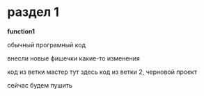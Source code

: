 # раздел 1

**function1**



обычный програмный код

внесли новые фишечки какие-то изменения

код из ветки мастер тут
здесь код из ветки 2, черновой проект

сейчас будем пушить
